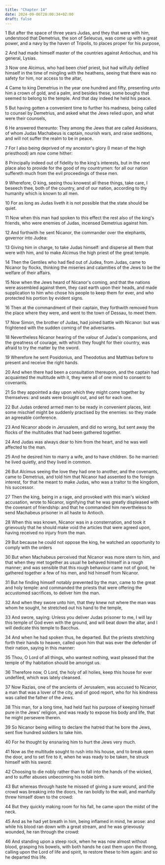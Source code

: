 ```yaml
---
title: "Chapter 14"
date: 2024-09-06T20:00:34+02:00
draft: false
---
```



1 But after the space of three years Judas, and they that were with him, understood that Demetrius, the son of Seleucus, was come up with a great power, and a navy by the haven of Tripolis, to places proper for his purpose,

2 And had made himself master of the countries against Antiochus, and his general, Lysias.

3 Now one Alcimus, who had been chief priest, but had wilfully defiled himself in the time of mingling with the heathens, seeing that there was no safety for him, nor access to the altar,

4 Came to king Demetrius in the year one hundred and fifty, presenting unto him a crown of gold, and a palm, and besides these, some boughs that seemed to belong to the temple. And that day indeed he held his peace.

5 But having gotten a convenient time to further his madness, being called to counsel by Demetrius, and asked what the Jews relied upon, and what were their counsels,

6 He answered thereunto: They among the Jews that are called Assideans, of whom Judas Machabeus is captain, nourish wars, and raise seditions, and will not suffer the realm to be in peace.

7 For I also being deprived of my ancestor's glory (I mean of the high priesthood) am now come hither:

8 Principally indeed out of fidelity to the king's interests, but in the next place also to provide for the good of my countrymen: for all our nation suffereth much from the evil proceedings of these men.

9 Wherefore, O king, seeing thou knowest all these things, take care, I beseech thee, both of the country, and of our nation, according to thy humanity which is known to all men.

10 For as long as Judas liveth it is not possible that the state should be quiet.

11 Now when this man had spoken to this effect the rest also of the king's friends, who were enemies of Judas, incensed Demetrius against him.

12 And forthwith he sent Nicanor, the commander over the elephants, governor into Judea:

13 Giving him in charge, to take Judas himself: and disperse all them that were with him, and to make Alcimus the high priest of the great temple.

14 Then the Gentiles who had fled out of Judea, from Judas, came to Nicanor by flocks, thinking the miseries and calamities of the Jews to be the welfare of their affairs.

15 Now when the Jews heard of Nicanor's coming, and that the nations were assembled against them, they cast earth upon their heads, and made supplication to him who chose his people to keep them for ever, and who protected his portion by evident signs.

16 Then at the commandment of their captain, they forthwith removed from the place where they were, and went to the town of Dessau, to meet them.

17 Now Simon, the brother of Judas, had joined battle with Nicanor: but was frightened with the sudden coming of the adversaries.

18 Nevertheless Nicanor hearing of the valour of Judas's companions, and the greatness of courage, with which they fought for their country, was afraid to try the matter by the sword.

19 Wherefore he sent Posidonius, and Theodotius and Matthias before to present and receive the right hands.

20 And when there had been a consultation thereupon, and the captain had acquainted the multitude with it, they were all of one mind to consent to covenants.

21 So they appointed a day upon which they might come together by themselves: and seats were brought out, and set for each one.

22 But Judas ordered armed men to be ready in convenient places, lest some mischief might be suddenly practised by the enemies: so they made an agreeable conference.

23 And Nicanor abode in Jerusalem, and did no wrong, but sent away the flocks of the multitudes that had been gathered together.

24 And Judas was always dear to him from the heart, and he was well affected to the man.

25 And he desired him to marry a wife, and to have children. So he married: he lived quietly, and they lived in common.

26 But Alcimus seeing the love they had one to another, and the covenants, came to Demetrius, and told him that Nicanor had assented to the foreign interest, for that he meant to make Judas, who was a traitor to the kingdom, his successor.

27 Then the king, being in a rage, and provoked with this man's wicked accusation, wrote to Nicanor, signifying that he was greatly displeased with the covenant of friendship: and that he commanded him nevertheless to send Machabeus prisoner in all haste to Antioch.

28 When this was known, Nicanor was in a consternation, and took it grievously that he should make void the articles that were agreed upon, having received no injury from the man.

29 But because he could not oppose the king, he watched an opportunity to comply with the orders

30 But when Machabeus perceived that Nicanor was more stern to him, and that when they met together as usual he behaved himself in a rough manner; and was sensible that this rough behaviour came not of good, he gathered together a few of his men, and hid himself from Nicanor.

31 But he finding himself notably prevented by the man, came to the great and holy temple: and commanded the priests that were offering the accustomed sacrifices, to deliver him the man.

32 And when they swore unto him, that they knew not where the man was whom he sought, he stretched out his hand to the temple,

33 And swore, saying: Unless you deliver Judas prisoner to me, I will lay this temple of God even with the ground, and will beat down the altar, and I will dedicate this temple to Bacchus.

34 And when he had spoken thus, he departed. But the priests stretching forth their hands to heaven, called upon him that was ever the defender of their nation, saying in this manner:

35 Thou, O Lord of all things, who wantest nothing, wast pleased that the temple of thy habitation should be amongst us.

36 Therefore now, O Lord, the holy of all holies, keep this house for ever undefiled, which was lately cleansed.

37 Now Razias, one of the ancients of Jerusalem, was accused to Nicanor, a man that was a lover of the city, and of good report, who for his kindness was called the father of the Jews.

38 This man, for a long time, had held fast his purpose of keeping himself pure in the Jews' religion, and was ready to expose his body and life, that he might persevere therein.

39 So Nicanor being willing to declare the hatred that he bore the Jews, sent five hundred soldiers to take him.

40 For he thought by ensnaring him to hurt the Jews very much.

41 Now as the multitude sought to rush into his house, and to break open the door, and to set fire to it, when he was ready to be taken, he struck himself with his sword:

42 Choosing to die nobly rather than to fall into the hands of the wicked, and to suffer abuses unbecoming his noble birth.

43 But whereas through haste he missed of giving a sure wound, and the crowd was breaking into the doors, he ran boldly to the wall, and manfully threw himself down to the crowd:

44 But they quickly making room for his fall, he came upon the midst of the neck.

45 And as he had yet breath in him, being inflamed in mind, he arose: and while his blood ran down with a great stream, and he was grievously wounded, he ran through the crowd:

46 And standing upon a steep rock, when he was now almost without blood, grasping his bowels, with both hands he cast them upon the throng, calling upon the Lord of life and spirit, to restore these to him again: and so he departed this life.

